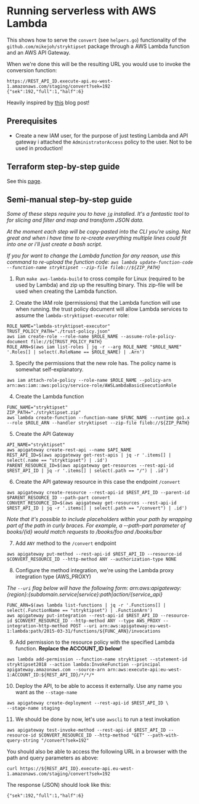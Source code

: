 # Running serverless with AWS Lambda

This shows how to serve the `convert` (see `helpers.go`) functionality of the `github.com/mikejoh/stryktipset` package through a AWS Lambda function and an AWS API Gateway.

When we're done this will be the resulting URL you would use to invoke the conversion function:
```
https://REST_API_ID.execute-api.eu-west-1.amazonaws.com/staging/convert?sek=192
{"sek":192,"full":1,"half":6}
```

Heavily inspired by [this](https://www.alexedwards.net/blog/serverless-api-with-go-and-aws-lambda) blog post!

## Prerequisites

* Create a new IAM user, for the purpose of just testing Lambda and API gateway i attached the `AdministratorAccess` policy to the user. Not to be used in production!

## Terraform step-by-step guide

See this [page](https://github.com/mikejoh/stryktipset/tree/master/rest-api/serverless-aws).

## Semi-manual step-by-step guide

_Some of these steps require you to have [`jq`](https://stedolan.github.io/jq/) installed. It's a fantastic tool to for slicing and filter and map and transform JSON data._

_At the moment each step will be copy-pasted into the CLI you're using. Not great and when i have time to re-create everything multiple lines could fit into one or i'll just create a bash script._

_If you for want to change the Lambda function for any reason, use this command to re-upload the function code: `aws lambda update-function-code --function-name stryktipset --zip-file fileb://${ZIP_PATH}`_

1. Run `make aws-lambda-build` to cross compile for Linux (required to be used by Lambda) and zip up the resulting binary. This zip-file will be used when creating the Lambda function.

2. Create the IAM role (permissions) that the Lambda function will use when running. the trust policy document will allow Lambda services to assume the `lambda-stryktipset-executor` role:
```
ROLE_NAME="lambda-stryktipset-executor"
TRUST_POLICY_PATH="./trust-policy.json"
aws iam create-role --role-name $ROLE_NAME --assume-role-policy-document file://${TRUST_POLICY_PATH}
ROLE_ARN=$(aws iam list-roles | jq -r --arg ROLE_NAME "$ROLE_NAME" '.Roles[] | select(.RoleName == $ROLE_NAME) | .Arn')
```

3. Specify the permissions that the new role has. The policy name is somewhat self-explanatory.
```
aws iam attach-role-policy --role-name $ROLE_NAME --policy-arn arn:aws:iam::aws:policy/service-role/AWSLambdaBasicExecutionRole
```

4. Create the Lambda function
```
FUNC_NAME="stryktipset"
ZIP_PATH="./stryktipset.zip"
aws lambda create-function --function-name $FUNC_NAME --runtime go1.x --role $ROLE_ARN --handler stryktipset --zip-file fileb://${ZIP_PATH}
```

5. Create the API Gateway
```
API_NAME="stryktipset"
aws apigateway create-rest-api --name $API_NAME
REST_API_ID=$(aws apigateway get-rest-apis | jq -r '.items[] | select(.name == "stryktipset") | .id')
PARENT_RESOURCE_ID=$(aws apigateway get-resources --rest-api-id $REST_API_ID | jq -r '.items[] | select(.path == "/") | .id')
```

6. Create the API gateway resource in this case the endpoint `/convert`
```
aws apigateway create-resource --rest-api-id $REST_API_ID --parent-id $PARENT_RESOURCE_ID --path-part convert
CONVERT_RESOURCE_ID=$(aws apigateway get-resources --rest-api-id $REST_API_ID | jq -r '.items[] | select(.path == "/convert") | .id')
```
_Note that it's possible to include placeholders within your path by wrapping part of the path in curly braces. For example, a --path-part parameter of books/{id} would match requests to /books/foo and /books/bar_

7. Add `ANY` method to the `/convert` endpoint
```
aws apigateway put-method --rest-api-id $REST_API_ID --resource-id $CONVERT_RESOURCE_ID --http-method ANY --authorization-type NONE
```

8. Configure the method integration, we're using the Lambda proxy integration type (AWS_PROXY)

_The `--uri` flag below will have the following form: arn:aws:apigateway:{region}:{subdomain.service|service}:path|action/{service_api}_

```
FUNC_ARN=$(aws lambda list-functions | jq -r '.Functions[] | select(.FunctionName == "stryktipset") | .FunctionArn')
aws apigateway put-integration --rest-api-id $REST_API_ID --resource-id $CONVERT_RESOURCE_ID --http-method ANY --type AWS_PROXY --integration-http-method POST --uri arn:aws:apigateway:eu-west-1:lambda:path/2015-03-31/functions/${FUNC_ARN}/invocations
```

9. Add permission to the resource policy with the specified Lambda function. **Replace the ACCOUNT_ID below!**
```
aws lambda add-permission --function-name stryktipset --statement-id stryktipset2018 --action lambda:InvokeFunction --principal apigateway.amazonaws.com --source-arn arn:aws:execute-api:eu-west-1:ACCOUNT_ID:${REST_API_ID}/*/*/*
```

10. Deploy the API, to be able to access it externally. Use any name you want as the `--stage-name`

```
aws apigateway create-deployment --rest-api-id $REST_API_ID \
--stage-name staging
```

11. We should be done by now, let's use `awscli` to run a test invokation

```
aws apigateway test-invoke-method --rest-api-id $REST_API_ID --resource-id $CONVERT_RESOURCE_ID --http-method "GET" --path-with-query-string "/convert?sek=192"
```

You should also be able to access the following URL in a browser with the path and query parameters as above:

```
curl https://${REST_API_ID}.execute-api.eu-west-1.amazonaws.com/staging/convert?sek=192
```
The response (JSON) should look like this:
```
{"sek":192,"full":1,"half":6}
```
